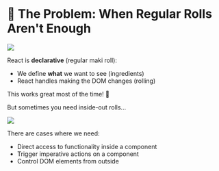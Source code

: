 # 🧐 The Problem: When Regular Rolls Aren't Enough

<div grid="~ cols-2 gap-4">
<div>

<img src="https://em-content.zobj.net/source/microsoft-teams/363/sushi_1f363.png" class="h-25 mb-4" />

React is **declarative** (regular maki roll):

- We define **what** we want to see (ingredients)
- React handles making the DOM changes (rolling)

This works great most of the time! 🎉

</div>
<div>

But sometimes you need inside-out rolls...

<v-clicks>

<img src="https://www.pngall.com/wp-content/uploads/5/California-Sushi-Roll-PNG-Free-Image.png" class="h-25 mb-4" />

There are cases where we need:
- Direct access to functionality inside a component
- Trigger imperative actions on a component
- Control DOM elements from outside

</v-clicks>

</div>
</div> 